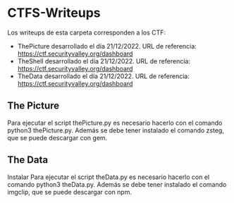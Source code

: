 # CTFS-Writeups
Los writeups de esta carpeta corresponden a los CTF:
- ThePicture desarrollado el día 21/12/2022. URL de referencia: https://ctf.securityvalley.org/dashboard
- TheShell desarrollado el día 21/12/2022. URL de referencia: https://ctf.securityvalley.org/dashboard
- TheData desarrollado el día 21/12/2022. URL de referencia: https://ctf.securityvalley.org/dashboard

## The Picture
Para ejecutar el script thePicture.py es necesario hacerlo con el comando python3 thePicture.py. Además se debe tener instalado el comando zsteg, que se puede descargar con gem.

## The Data
Instalar
Para ejecutar el script theData.py es necesario hacerlo con el comando python3 theData.py. Además se debe tener instalado el comando imgclip, que se puede descargar con npm.
